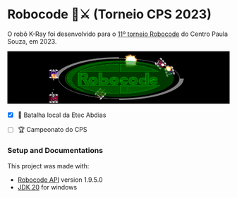 # Robocode 🤖⚔️ (Torneio CPS 2023)
O robô K-Ray foi desenvolvido para o [11º torneio Robocode](http://www.robotica.cpscetec.com.br/verEventos.php?pag=50) do Centro Paula Souza, em 2023.

![Logo do Robocode](/assets/thumbnail.png)

- [x] 🏅 Batalha local da Etec Abdias 
- [ ] 🏆 Campeonato do CPS


### Setup and Documentations
This project was made with:
- [Robocode API](https://robocode.sourceforge.io/docs/robocode/) version 1.9.5.0
- [JDK 20](https://www.java.com/en/) for windows
